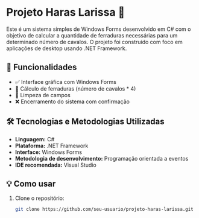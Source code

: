 # Projeto Haras Larissa 🐎

Este é um sistema simples de Windows Forms desenvolvido em C# com o objetivo de calcular a quantidade de ferraduras necessárias para um determinado número de cavalos. O projeto foi construído com foco em aplicações de desktop usando .NET Framework.

## 🧠 Funcionalidades

- ✅ Interface gráfica com Windows Forms
- 🧮 Cálculo de ferraduras (número de cavalos * 4)
- 🔄 Limpeza de campos
- ❌ Encerramento do sistema com confirmação

## 🛠 Tecnologias e Metodologias Utilizadas

- **Linguagem:** C#
- **Plataforma:** .NET Framework
- **Interface:** Windows Forms
- **Metodologia de desenvolvimento:** Programação orientada a eventos
- **IDE recomendada:** Visual Studio

## 💡 Como usar

1. Clone o repositório:
   ```bash
   git clone https://github.com/seu-usuario/projeto-haras-larissa.git
